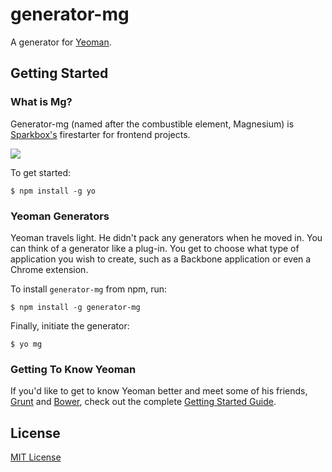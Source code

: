 # generator-mg 

A generator for [Yeoman](http://yeoman.io).


## Getting Started

### What is Mg?

Generator-mg (named after the combustible element, Magnesium) is [Sparkbox's](https://github.com/sparkbox) firestarter for frontend projects.

![](http://i.imgur.com/58gU01p.jpg?1)

To get started:

```
$ npm install -g yo
```

### Yeoman Generators

Yeoman travels light. He didn't pack any generators when he moved in. You can think of a generator like a plug-in. You get to choose what type of application you wish to create, such as a Backbone application or even a Chrome extension.

To install `generator-mg` from npm, run:

```
$ npm install -g generator-mg
```

Finally, initiate the generator:

```
$ yo mg
```

### Getting To Know Yeoman

If you'd like to get to know Yeoman better and meet some of his friends, [Grunt](http://gruntjs.com) and [Bower](http://bower.io), check out the complete [Getting Started Guide](https://github.com/yeoman/yeoman/wiki/Getting-Started).


## License

[MIT License](http://en.wikipedia.org/wiki/MIT_License)
